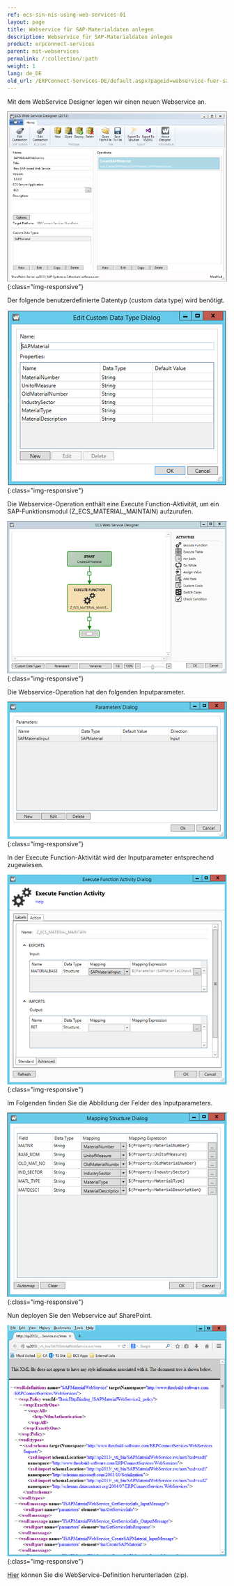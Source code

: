 ```yaml
---
ref: ecs-sin-nis-using-web-services-01
layout: page
title: Webservice für SAP-Materialdaten anlegen
description: Webservice für SAP-Materialdaten anlegen
product: erpconnect-services
parent: mit-webservices
permalink: /:collection/:path
weight: 1
lang: de_DE
old_url: /ERPConnect-Services-DE/default.aspx?pageid=webservice-fuer-sap-materialdaten-anlegen
---
```


Mit dem WebService Designer legen wir einen neuen Webservice an.

![Nintex-Material-WS-Designer](/img/content/Nintex-Material-WS-Designer.jpg){:class="img-responsive"}

Der folgende benutzerdefinierte Datentyp (custom data type) wird benötigt. 

![Nintex-Material-WS-Custom-Data-Type](/img/content/Nintex-Material-WS-Custom-Data-Type.jpg){:class="img-responsive"}

Die Webservice-Operation enthält eine Execute Function-Aktivität, um ein SAP-Funktionsmodul (Z_ECS_MATERIAL_MAINTAIN) aufzurufen.  

![Nintex-Material-WS-Activity](/img/content/Nintex-Material-WS-Activity.jpg){:class="img-responsive"}

Die Webservice-Operation hat den folgenden Inputparameter.

![Nintex-Material-WS-Parameters](/img/content/Nintex-Material-WS-Parameters.jpg){:class="img-responsive"}

In der Execute Function-Aktivität wird der Inputparameter entsprechend zugewiesen.

![Nintex-Material-WS-Function-Activity](/img/content/Nintex-Material-WS-Function-Activity.jpg){:class="img-responsive"}

Im Folgenden finden Sie die Abbildung der Felder des Inputparameters.

![Nintex-Material-WS-Mapping-Structure](/img/content/Nintex-Material-WS-Mapping-Structure.jpg){:class="img-responsive"}

Nun deployen Sie den Webservice auf SharePoint. 

![Nintex-Material-WS-Deployed](/img/content/Nintex-Material-WS-Deployed.jpg){:class="img-responsive"}

[Hier](/img/SAPMaterialWebService.zip) können Sie die WebService-Definition herunterladen (zip).